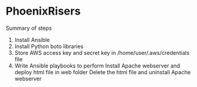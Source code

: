 # PhoenixRisers
Summary of steps

1. Install Ansible 
2. Install Python boto libraries
3. Store AWS access key and secret key in /home/user/.aws/credentials file
4. Write Ansible playbooks to perform 
   Install Apache webserver and deploy html file in web folder
   Delete the html file and uninstall Apache webserver
